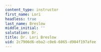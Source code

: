 ```yaml
---
content_type: instructor
first_name: Lori
headless: true
last_name: Breslow
middle_initial: ''
salutation: Dr.
title: Dr. Lori Breslow
uid: 2c7906d6-eba2-c0e6-6065-d904f197afee
---
```

